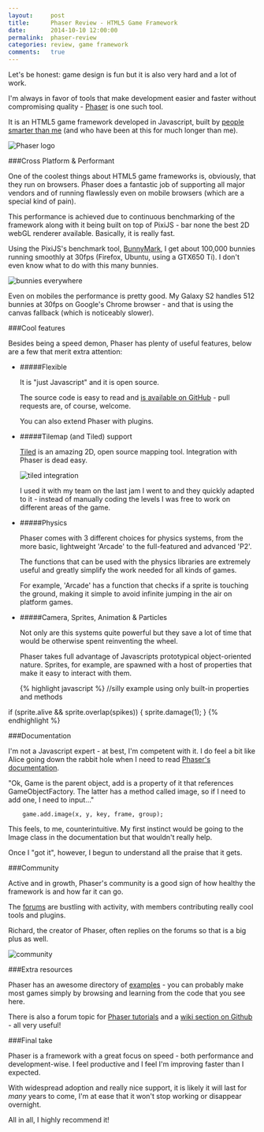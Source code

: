 ```yaml
---
layout:     post
title:      Phaser Review - HTML5 Game Framework
date:       2014-10-10 12:00:00
permalink:  phaser-review
categories: review, game framework
comments:   true
---
```


Let's be honest: game design is fun but it is also very hard and a lot of work.

I'm always in favor of tools that make development easier and faster without compromising quality - <a href="http://phaser.io" target="_blank">Phaser</a> is one such tool.

It is an HTML5 game framework developed in Javascript, built by <a href="http://www.photonstorm.com/" target="_blank">people smarter than me</a> (and who have been at this for much longer than me).

![Phaser logo]({{site.baseurl}}/assets/phaser_logo.jpg)

###Cross Platform & Performant

One of the coolest things about HTML5 game frameworks is, obviously, that they run on browsers. Phaser does a fantastic job of supporting all major vendors and of running flawlessly even on mobile browsers (which are a special kind of pain).

This performance is achieved due to continuous benchmarking of the framework along with it being built on top of PixiJS - bar none the best 2D webGL renderer available. Basically, it is really fast.

Using the PixiJS's benchmark tool, <a href="http://www.goodboydigital.com/pixijs/bunnymark/" target="_blank">BunnyMark</a>, I get about 100,000 bunnies running smoothly at 30fps (Firefox, Ubuntu, using a GTX650 Ti). I don't even know what to do with this many bunnies.

![bunnies everywhere]({{site.baseurl}}/assets/phaser_bunnymark.png)

Even on mobiles the performance is pretty good. My Galaxy S2 handles 512 bunnies at 30fps on Google's Chrome browser - and that is using the canvas fallback (which is noticeably slower).

###Cool features

Besides being a speed demon, Phaser has plenty of useful features, below are a few that merit extra attention:

- #####Flexible

    It is "just Javascript" and it is open source.

    The source code is easy to read and <a href="https://github.com/photonstorm/phaser
" target="_blank">is available on GitHub</a> - pull requests are, of course, welcome.

    You can also extend Phaser with plugins.

- #####Tilemap (and Tiled) support

    <a href="http://www.mapeditor.org/" target="_blank">Tiled</a> is an amazing 2D, open source mapping tool. Integration with Phaser is dead easy.

    ![tiled integration]({{site.baseurl}}/assets/phaser_tiled.gif)

    I used it with my team on the last jam I went to and they quickly adapted to it - instead of manually coding the levels I was free to work on different areas of the game.

- #####Physics

    Phaser comes with 3 different choices for physics systems, from the more basic, lightweight 'Arcade' to the full-featured and advanced 'P2'.

    The functions that can be used with the physics libraries are extremely useful and greatly simplify the work needed for all kinds of games.

    For example, 'Arcade' has a function that checks if a sprite is touching the ground, making it simple to avoid infinite jumping in the air on platform games.

- #####Camera, Sprites, Animation & Particles

    Not only are this systems quite powerful but they save a lot of time that would be otherwise spent reinventing the wheel.

    Phaser takes full advantage of Javascripts prototypical object-oriented nature. Sprites, for example, are spawned with a host of properties that make it easy to interact with them.

    {% highlight javascript %}
//silly example using only built-in properties and methods

if (sprite.alive && sprite.overlap(spikes)) {
    sprite.damage(1);
}
    {% endhighlight %}


###Documentation

I'm not a Javascript expert - at best, I'm competent with it. I do feel a bit like Alice going down the rabbit hole when I need to read <a href="http://docs.phaser.io" target="_blank">Phaser's documentation</a>.

"Ok, Game is the parent object, add is a property of it that references GameObjectFactory. The latter has a method called image, so if I need to add one, I need to input..."

        game.add.image(x, y, key, frame, group);

This feels, to me, counterintuitive. My first instinct would be going to the Image class in the documentation but that wouldn't really help.

Once I "got it", however, I begun to understand all the praise that it gets.

###Community

Active and in growth, Phaser's community is a good sign of how healthy the framework is and how far it can go.

The <a href="http://www.html5gamedevs.com/forum/14-phaser/" target="_blank">forums</a> are bustling with activity, with members contributing really cool tools and plugins.

Richard, the creator of Phaser, often replies on the forums so that is a big plus as well.

![community]({{site.baseurl}}/assets/phaser_community.png)

###Extra resources

Phaser has an awesome directory of <a href="http://examples.phaser.io" target="_blank">examples</a> - you can probably make most games simply by browsing and learning from the code that you see here.

There is also a forum topic for <a href="http://www.html5gamedevs.com/topic/4320-list-of-phaser-tutorials/page-1" target="_blank">Phaser tutorials</a> and a <a href="https://github.com/photonstorm/phaser/wiki" target="_blank">wiki section on Github</a> - all very useful!

###Final take

Phaser is a framework with a great focus on speed - both performance and development-wise. I feel productive and I feel I'm improving faster than I expected.

With widespread adoption and really nice support, it is likely it will last for *many* years to come, I'm at ease that it won't stop working or disappear overnight.

All in all, I highly recommend it!

